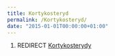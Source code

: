 ```yaml
---
title: Kortykosteryd
permalink: /Kortykosteryd/
date: "2015-01-01T00:00:00+01:00"
---
```


1.  REDIRECT [Kortykosterydy](/atopedia/Kortykosterydy "wikilink")
